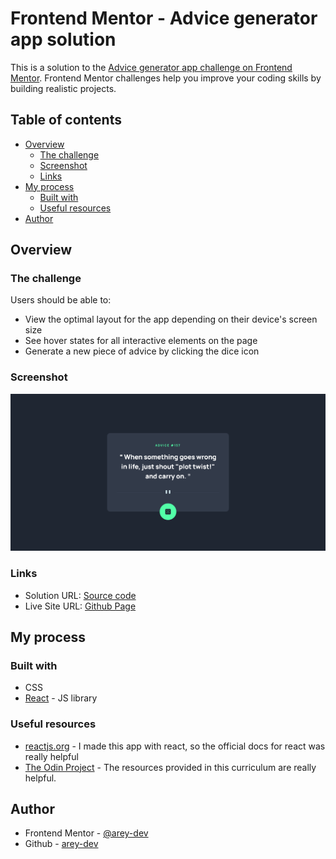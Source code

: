 # Frontend Mentor - Advice generator app solution

This is a solution to the [Advice generator app challenge on Frontend Mentor](https://www.frontendmentor.io/challenges/advice-generator-app-QdUG-13db). Frontend Mentor challenges help you improve your coding skills by building realistic projects.

## Table of contents

- [Overview](#overview)
  - [The challenge](#the-challenge)
  - [Screenshot](#screenshot)
  - [Links](#links)
- [My process](#my-process)
  - [Built with](#built-with)
  - [Useful resources](#useful-resources)
- [Author](#author)

## Overview

### The challenge

Users should be able to:

- View the optimal layout for the app depending on their device's screen size
- See hover states for all interactive elements on the page
- Generate a new piece of advice by clicking the dice icon

### Screenshot

![](./design/screenshot-advice-generator-app.png)

### Links

- Solution URL: [Source code](https://github.com/arey-dev/advice-generator-app)
- Live Site URL: [Github Page](https://arey-dev.github.io/advice-generator-app/)

## My process

### Built with

- CSS
- [React](https://reactjs.org/) - JS library

### Useful resources

- [reactjs.org](https://reactjs.org/docs/) - I made this app with react, so the official docs for react was really helpful
- [The Odin Project](https://www.theodinproject.com/) - The resources provided in this curriculum are really helpful.

## Author

- Frontend Mentor - [@arey-dev](https://www.frontendmentor.io/profile/arey-dev)
- Github - [arey-dev](https://github.com/arey-dev)
